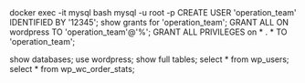 ## 
docker exec -it mysql bash
mysql -u root -p
CREATE USER 'operation_team' IDENTIFIED BY '12345';
show grants for 'operation_team';
GRANT ALL ON wordpress TO 'operation_team'@'%';
GRANT ALL PRIVILEGES on * . * TO 'operation_team';

show databases;
use wordpress;
show full tables;
select * from wp_users;
select * from wp_wc_order_stats;
